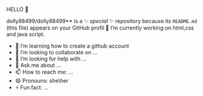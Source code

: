 HELLO 👋

dolly88499/dolly88499** is a ✨ _special_ ✨ repository because its `README.md` (this file) appears on your GitHub profil
🔭 I’m currently working on html,css and java script.
- 🌱 I’m learning how to create a github account
- 👯 I’m looking to collaborate on ...
- 🤔 I’m looking for help with ...
- 💬 Ask me about ...
- 📫 How to reach me: ...
- 😄 Pronouns: she\her
- ⚡ Fun fact: ...
  
